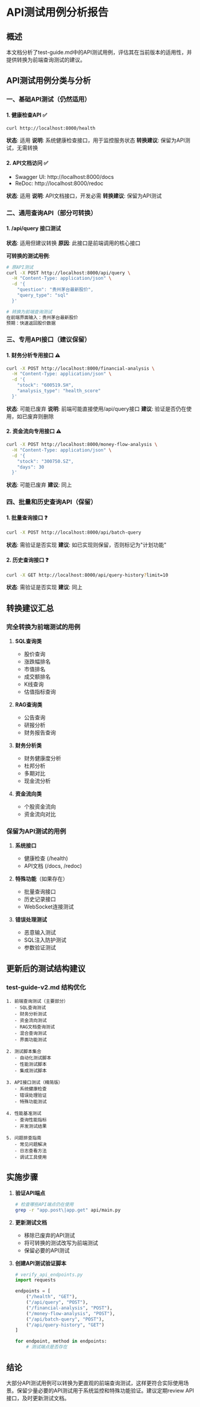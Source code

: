 # API测试用例分析报告

## 概述
本文档分析了test-guide.md中的API测试用例，评估其在当前版本的适用性，并提供转换为前端查询测试的建议。

## API测试用例分类与分析

### 一、基础API测试（仍然适用）

#### 1. 健康检查API ✅
```bash
curl http://localhost:8000/health
```
**状态**: 适用
**说明**: 系统健康检查接口，用于监控服务状态
**转换建议**: 保留为API测试，无需转换

#### 2. API文档访问 ✅
- Swagger UI: http://localhost:8000/docs
- ReDoc: http://localhost:8000/redoc

**状态**: 适用
**说明**: API文档接口，开发必需
**转换建议**: 保留为API测试

### 二、通用查询API（部分可转换）

#### 1. /api/query 接口测试
**状态**: 适用但建议转换
**原因**: 此接口是前端调用的核心接口

**可转换的测试用例**:
```bash
# 原API测试
curl -X POST http://localhost:8000/api/query \
  -H "Content-Type: application/json" \
  -d '{
    "question": "贵州茅台最新股价",
    "query_type": "sql"
  }'

# 转换为前端查询测试
在前端界面输入：贵州茅台最新股价
预期：快速返回股价数据
```

### 三、专用API接口（建议保留）

#### 1. 财务分析专用接口 ⚠️
```bash
curl -X POST http://localhost:8000/financial-analysis \
  -H "Content-Type: application/json" \
  -d '{
    "stock": "600519.SH",
    "analysis_type": "health_score"
  }'
```
**状态**: 可能已废弃
**说明**: 前端可能直接使用/api/query接口
**建议**: 验证是否仍在使用，如已废弃则删除

#### 2. 资金流向专用接口 ⚠️
```bash
curl -X POST http://localhost:8000/money-flow-analysis \
  -H "Content-Type: application/json" \
  -d '{
    "stock": "300750.SZ",
    "days": 30
  }'
```
**状态**: 可能已废弃
**建议**: 同上

### 四、批量和历史查询API（保留）

#### 1. 批量查询接口 ❓
```bash
curl -X POST http://localhost:8000/api/batch-query
```
**状态**: 需验证是否实现
**建议**: 如已实现则保留，否则标记为"计划功能"

#### 2. 历史查询接口 ❓
```bash
curl -X GET http://localhost:8000/api/query-history?limit=10
```
**状态**: 需验证是否实现
**建议**: 同上

## 转换建议汇总

### 完全转换为前端测试的用例

1. **SQL查询类**
   - 股价查询
   - 涨跌幅排名
   - 市值排名
   - 成交额排名
   - K线查询
   - 估值指标查询

2. **RAG查询类**
   - 公告查询
   - 研报分析
   - 财务报告查询

3. **财务分析类**
   - 财务健康度分析
   - 杜邦分析
   - 多期对比
   - 现金流分析

4. **资金流向类**
   - 个股资金流向
   - 资金流向对比

### 保留为API测试的用例

1. **系统接口**
   - 健康检查 (/health)
   - API文档 (/docs, /redoc)

2. **特殊功能**（如果存在）
   - 批量查询接口
   - 历史记录接口
   - WebSocket连接测试

3. **错误处理测试**
   - 恶意输入测试
   - SQL注入防护测试
   - 参数验证测试

## 更新后的测试结构建议

### test-guide-v2.md 结构优化
```
1. 前端查询测试（主要部分）
   - SQL查询测试
   - 财务分析测试
   - 资金流向测试
   - RAG文档查询测试
   - 混合查询测试
   - 界面功能测试

2. 测试脚本集合
   - 自动化测试脚本
   - 性能测试脚本
   - 集成测试脚本

3. API接口测试（精简版）
   - 系统健康检查
   - 错误处理验证
   - 特殊功能测试

4. 性能基准测试
   - 查询性能指标
   - 并发测试结果

5. 问题排查指南
   - 常见问题解决
   - 日志查看方法
   - 调试工具使用
```

## 实施步骤

1. **验证API端点**
   ```bash
   # 检查哪些API端点仍在使用
   grep -r "app.post\|app.get" api/main.py
   ```

2. **更新测试文档**
   - 移除已废弃的API测试
   - 将可转换的测试改写为前端测试
   - 保留必要的API测试

3. **创建API测试验证脚本**
   ```python
   # verify_api_endpoints.py
   import requests
   
   endpoints = [
       ("/health", "GET"),
       ("/api/query", "POST"),
       ("/financial-analysis", "POST"),
       ("/money-flow-analysis", "POST"),
       ("/api/batch-query", "POST"),
       ("/api/query-history", "GET")
   ]
   
   for endpoint, method in endpoints:
       # 测试端点是否存在
   ```

## 结论

大部分API测试用例可以转换为更直观的前端查询测试，这样更符合实际使用场景。保留少量必要的API测试用于系统监控和特殊功能验证。建议定期review API接口，及时更新测试文档。